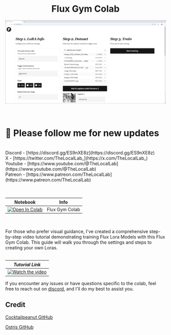 <h1 align="center">Flux Gym Colab</h1>

![screenshot.png](screenshot.png) <br /> <br /> <br />


<h1>🐣 Please follow me for new updates</h1> <br /> 
Discord - [https://discord.gg/ES9nXE8z](https://discord.gg/ES9nXE8z) <br />
X - [https://twitter.com/TheLocalLab_](https://x.com/TheLocalLab_) <br />
Youtube - [https://www.youtube.com/@TheLocalLab](https://www.youtube.com/@TheLocalLab) <br />
Patreon - [https://www.patreon.com/TheLocalLab](https://www.patreon.com/TheLocalLab)<br /> <br /> <br />


| Notebook | Info
| --- | --- |
[![Open In Colab](https://colab.research.google.com/assets/colab-badge.svg)](https://colab.research.google.com/drive/1bG2RmkOVLVFPGsEm1RQIn5zsk2t3NRWS#scrollTo=lU6VoX3zs66v) | Flux Gym Colab 

<br /> <br />For those who prefer visual guidance, I've created a comprehensive step-by-step video tutorial demonstrating training Flux Lora Models with this Flux Gym Colab. This guide will walk you through the settings and steps to creating your own Loras. <br /> <br />

|                                           ***Tutorial Link***                                              |   
| :------------------------------------------------------------------------------------------------------: | 
| [![Watch the video](https://img.youtube.com)]() |


If you encounter any issues or have questions specific to the colab, feel free to reach out on [discord](https://discord.gg/ES9nXE8z), and I'll do my best to assist you.

## Credit
[Cocktailpeanut GitHub](https://github.com/cocktailpeanut/fluxgym)

[Ostris GitHub](https://github.com/ostris/ai-toolkit)

